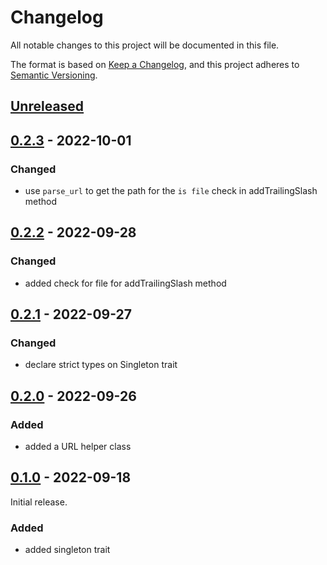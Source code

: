 # Changelog

All notable changes to this project will be documented in this file.

The format is based on [Keep a Changelog](https://keepachangelog.com/en/1.0.0/),
and this project adheres to [Semantic Versioning](https://semver.org/spec/v2.0.0.html).

## [Unreleased]

## [0.2.3] - 2022-10-01

### Changed

- use `parse_url` to get the path for the `is file` check in addTrailingSlash method

## [0.2.2] - 2022-09-28

### Changed

- added check for file for addTrailingSlash method

## [0.2.1] - 2022-09-27

### Changed

- declare strict types on Singleton trait 

## [0.2.0] - 2022-09-26

### Added

- added a URL helper class

## [0.1.0] - 2022-09-18

Initial release.

### Added

- added singleton trait

[unreleased]: https://github.com/jahidulpabelislam/utilities/compare/v0.2.3...HEAD
[0.2.3]: https://github.com/jahidulpabelislam/utilities/compare/v0.2.2...v0.2.3
[0.2.2]: https://github.com/jahidulpabelislam/utilities/compare/v0.2.1...v0.2.2
[0.2.1]: https://github.com/jahidulpabelislam/utilities/compare/v0.2.0...v0.2.1
[0.2.0]: https://github.com/jahidulpabelislam/utilities/compare/v0.1.0...v0.2.0
[0.1.0]: https://github.com/jahidulpabelislam/utilities/releases/tag/v0.1.0
